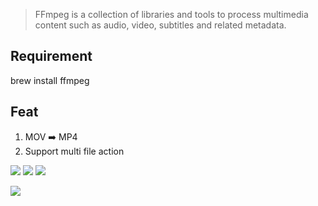 > FFmpeg is a collection of libraries and tools to process multimedia content such as audio, video, subtitles and related metadata.



## Requirement

brew install ffmpeg

## Feat
1. MOV ➡️ MP4
2. Support multi file action



![](https://img.shields.io/badge/version-v0.2-green?style=for-the-badge)
[![](https://img.shields.io/badge/download-click-blue?style=for-the-badge)](https://github.com/alanhg/alfred-workflows/raw/master/multimedia-convert/Multimedia%20Convert.alfredworkflow)
[![](https://img.shields.io/badge/plist-link-important?style=for-the-badge)](https://raw.githubusercontent.com/alanhg/alfred-workflows/master/multimedia-convert/src/info.plist)



<!-- more -->

![](./screenshot.gif)
